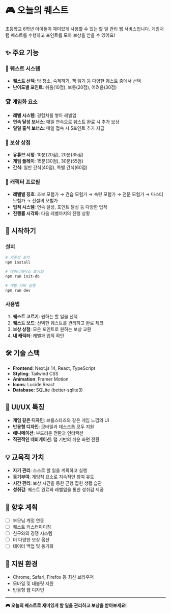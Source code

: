 # 🎮 오늘의 퀘스트

초등학교 6학년 아이들이 재미있게 사용할 수 있는 할 일 관리 웹 서비스입니다. 게임처럼 퀘스트를 수행하고 포인트를 모아 보상을 받을 수 있어요!

## ✨ 주요 기능

### 🎯 퀘스트 시스템

- **퀘스트 선택**: 방 청소, 숙제하기, 책 읽기 등 다양한 퀘스트 중에서 선택
- **난이도별 포인트**: 쉬움(10점), 보통(20점), 어려움(30점)

### 🏆 게임화 요소

- **레벨 시스템**: 경험치를 쌓아 레벨업
- **연속 달성 보너스**: 매일 연속으로 퀘스트 완료 시 추가 보상
- **일일 출석 보너스**: 매일 접속 시 5포인트 추가 지급

### 🏪 보상 상점

- **유튜브 시청**: 10분(20점), 20분(35점)
- **게임 플레이**: 15분(30점), 30분(55점)
- **간식**: 일반 간식(40점), 특별 간식(60점)

### 👤 캐릭터 프로필

- **레벨별 칭호**: 초보 모험가 → 견습 모험가 → 숙련 모험가 → 전문 모험가 → 마스터 모험가 → 전설의 모험가
- **업적 시스템**: 연속 달성, 포인트 달성 등 다양한 업적
- **진행률 시각화**: 다음 레벨까지의 진행 상황

## 🚀 시작하기

### 설치

```bash
# 의존성 설치
npm install

# 데이터베이스 초기화
npm run init-db

# 개발 서버 실행
npm run dev
```

### 사용법

1. **퀘스트 고르기**: 원하는 할 일을 선택
2. **퀘스트 보드**: 선택한 퀘스트를 관리하고 완료 체크
3. **보상 상점**: 모은 포인트로 원하는 보상 교환
4. **내 캐릭터**: 레벨과 업적 확인

## 🛠️ 기술 스택

- **Frontend**: Next.js 14, React, TypeScript
- **Styling**: Tailwind CSS
- **Animation**: Framer Motion
- **Icons**: Lucide React
- **Database**: SQLite (better-sqlite3)

## 🎨 UI/UX 특징

- **게임 같은 디자인**: 브롤스타즈와 같은 게임 느낌의 UI
- **반응형 디자인**: 모바일과 데스크톱 모두 지원
- **애니메이션**: 부드러운 전환과 인터랙션
- **직관적인 네비게이션**: 탭 기반의 쉬운 화면 전환

## 💡 교육적 가치

- **자기 관리**: 스스로 할 일을 계획하고 실행
- **동기부여**: 게임적 요소로 지속적인 참여 유도
- **시간 관리**: 보상 시간을 통한 균형 잡힌 생활 습관
- **성취감**: 퀘스트 완료와 레벨업을 통한 성취감 제공

## 🔮 향후 계획

- [ ] 부모님 계정 연동
- [ ] 퀘스트 커스터마이징
- [ ] 친구와의 경쟁 시스템
- [ ] 더 다양한 보상 옵션
- [ ] 데이터 백업 및 동기화

## 📱 지원 환경

- Chrome, Safari, Firefox 등 최신 브라우저
- 모바일 및 태블릿 지원
- 반응형 웹 디자인

---

**🎮 오늘의 퀘스트로 재미있게 할 일을 관리하고 보상을 받아보세요!**
